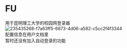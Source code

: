 # FU  
用于昆明理工大学的校园网登录器  
![235435268-f7a63ff5-6873-4d06-a582-c5cc2f4f3344](https://user-images.githubusercontent.com/97164526/236666269-c4a479c6-7774-4bc2-85a1-0884fbb9b4f6.png)  
配置信息在用户文档里  
暂时还没有加入自动登录的功能
